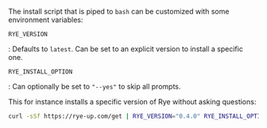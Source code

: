 The install script that is piped to `bash` can be customized with some environment
variables:

`RYE_VERSION`

:   Defaults to `latest`.  Can be set to an explicit version to install a specific one.

`RYE_INSTALL_OPTION`

:   Can optionally be set to `"--yes"` to skip all prompts.

This for instance installs a specific version of Rye without asking questions:

```bash
curl -sSf https://rye-up.com/get | RYE_VERSION="0.4.0" RYE_INSTALL_OPTION="--yes" bash
```